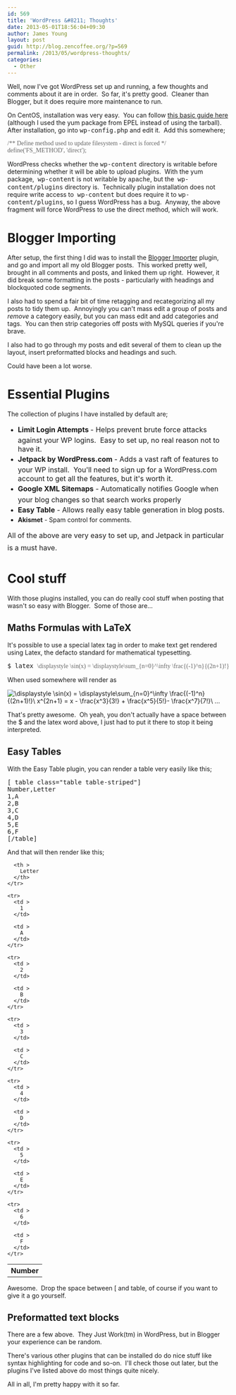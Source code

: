 ```yaml
---
id: 569
title: 'WordPress &#8211; Thoughts'
date: 2013-05-01T18:56:04+09:30
author: James Young
layout: post
guid: http://blog.zencoffee.org/?p=569
permalink: /2013/05/wordpress-thoughts/
categories:
  - Other
---
```

Well, now I've got WordPress set up and running, a few thoughts and comments about it are in order.  So far, it's pretty good.  Cleaner than Blogger, but it does require more maintenance to run.

On CentOS, installation was very easy.  You can follow [this basic guide here](https://www.digitalocean.com/community/articles/how-to-install-wordpress-on-centos-6--2) (although I used the yum package from EPEL instead of using the tarball).  After installation, go into <tt>wp-config.php</tt> and edit it.  Add this somewhere;

<pre><span style="color: #666666; font-family: Consolas;">/** Define method used to update filesystem - direct is forced */
define('FS_METHOD', 'direct');</span></pre>

WordPress checks whether the <tt>wp-content</tt> directory is writable before determining whether it will be able to upload plugins.  With the yum package,  <tt>wp-content</tt> is not writable by <span style="font-family: Courier New;">apache</span>, but the  <tt>wp-content/plugins</tt> directory is.  Technically plugin installation does not require write access to  <tt>wp-content</tt> but does require it to <tt>wp-content/plugins</tt>, so I guess WordPress has a bug.  Anyway, the above fragment will force WordPress to use the direct method, which will work.

# Blogger Importing

After setup, the first thing I did was to install the [Blogger Importer](http://wordpress.org/extend/plugins/blogger-importer/) plugin, and go and import all my old Blogger posts.  This worked pretty well, brought in all comments and posts, and linked them up right.  However, it did break some formatting in the posts - particularly with headings and blockquoted code segments.

I also had to spend a fair bit of time retagging and recategorizing all my posts to tidy them up.  Annoyingly you can't mass edit a group of posts and _remove_ a category easily, but you can mass edit and add categories and tags.  You can then strip categories off posts with MySQL queries if you're brave.

I also had to go through my posts and edit several of them to clean up the layout, insert preformatted blocks and headings and such.

Could have been a lot worse.

# Essential Plugins

The collection of plugins I have installed by default are;

  * <strong style="line-height: 1.714285714; font-size: 1rem;">Limit Login Attempts</strong> <span style="line-height: 1.714285714; font-size: 1rem;">- Helps prevent brute force attacks against your WP logins.  Easy to set up, no real reason not to have it. </span>
  * <strong style="line-height: 1.714285714; font-size: 1rem;">Jetpack by WordPress.com</strong> <span style="line-height: 1.714285714; font-size: 1rem;">- Adds a vast raft of features to your WP install.  You'll need to sign up for a WordPress.com account to get all the features, but it's worth it. </span>
  * <span style="line-height: 1.714285714; font-size: 1rem;"><strong>Google XML Sitemaps</strong> - Automatically notifies Google when your blog changes so that search works properly</span>
  * <span style="line-height: 1.714285714; font-size: 1rem;"><strong>Easy Table</strong> - Allows really easy table generation in blog posts.</span>
  * **Akismet** - Spam control for comments.

<span style="line-height: 1.714285714; font-size: 1rem;">All of the above are very easy to set up, and Jetpack in particular is a must have.</span>

# Cool stuff

With those plugins installed, you can do really cool stuff when posting that wasn't so easy with Blogger.  Some of those are...

## Maths Formulas with LaTeX

It's possible to use a special latex tag in order to make text get rendered using Latex, the defacto standard for mathematical typesetting.

<pre>$ latex <span style="color: #666666; font-family: Consolas;">\displaystyle \sin(x) = \displaystyle\sum_{n=0}^\infty \frac{(-1)^n}{(2n+1)!}\ x^{2n+1} = x - \frac{x^3}{3!} + \frac{x^5}{5!}- \frac{x^7}{7!}\ ...</span> &s=2$</pre>

When used somewhere will render as

<img src="//s0.wp.com/latex.php?latex=%5Cdisplaystyle+%5Csin%28x%29+%3D+%5Cdisplaystyle%5Csum_%7Bn%3D0%7D%5E%5Cinfty+%5Cfrac%7B%28-1%29%5En%7D%7B%282n%2B1%29%21%7D%5C+x%5E%7B2n%2B1%7D+%3D+x+-+%5Cfrac%7Bx%5E3%7D%7B3%21%7D+%2B+%5Cfrac%7Bx%5E5%7D%7B5%21%7D-+%5Cfrac%7Bx%5E7%7D%7B7%21%7D%5C+...+&#038;bg=ffffff&#038;fg=000&#038;s=2" alt="&#92;displaystyle &#92;sin(x) = &#92;displaystyle&#92;sum_{n=0}^&#92;infty &#92;frac{(-1)^n}{(2n+1)!}&#92; x^{2n+1} = x - &#92;frac{x^3}{3!} + &#92;frac{x^5}{5!}- &#92;frac{x^7}{7!}&#92; ... " title="&#92;displaystyle &#92;sin(x) = &#92;displaystyle&#92;sum_{n=0}^&#92;infty &#92;frac{(-1)^n}{(2n+1)!}&#92; x^{2n+1} = x - &#92;frac{x^3}{3!} + &#92;frac{x^5}{5!}- &#92;frac{x^7}{7!}&#92; ... " class="latex" /> 

That's pretty awesome.  Oh yeah, you don't actually have a space between the $ and the latex word above, I just had to put it there to stop it being interpreted.

## Easy Tables

With the Easy Table plugin, you can render a table very easily like this;

<pre>[ table class="table table-striped"]
Number,Letter
1,A
2,B
3,C
4,D
5,E
6,F
[/table]</pre>

And that will then render like this;

<div class="table-responsive">
  <table  style="width:100%; "  class="easy-table easy-table-default table table-striped" border="0">
    <tr>
      <th >
        Number
      </th>
      
      <th >
        Letter
      </th>
    </tr>
    
    <tr>
      <td >
        1
      </td>
      
      <td >
        A
      </td>
    </tr>
    
    <tr>
      <td >
        2
      </td>
      
      <td >
        B
      </td>
    </tr>
    
    <tr>
      <td >
        3
      </td>
      
      <td >
        C
      </td>
    </tr>
    
    <tr>
      <td >
        4
      </td>
      
      <td >
        D
      </td>
    </tr>
    
    <tr>
      <td >
        5
      </td>
      
      <td >
        E
      </td>
    </tr>
    
    <tr>
      <td >
        6
      </td>
      
      <td >
        F
      </td>
    </tr>
  </table>
</div>

Awesome.  Drop the space between [ and table, of course if you want to give it a go yourself.

## Preformatted text blocks

There are a few above.  They Just Work(tm) in WordPress, but in Blogger your experience can be random.

There's various other plugins that can be installed do do nice stuff like syntax highlighting for code and so-on.  I'll check those out later, but the plugins I've listed above do most things quite nicely.

All in all, I'm pretty happy with it so far.